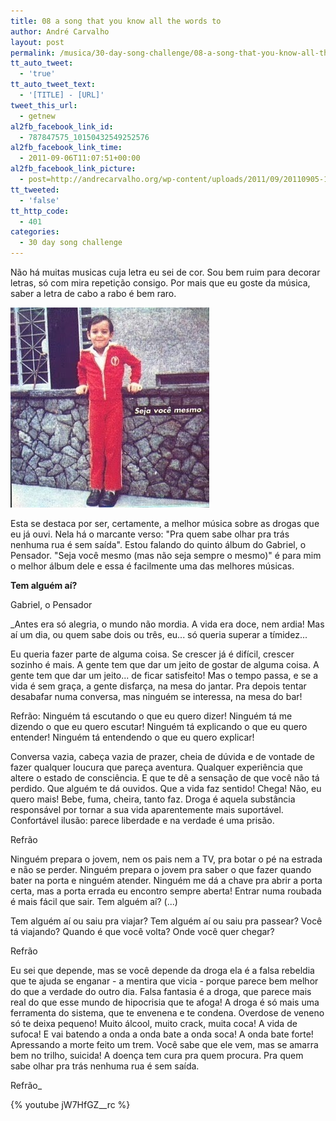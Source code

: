 ```yaml
---
title: 08 a song that you know all the words to
author: André Carvalho
layout: post
permalink: /musica/30-day-song-challenge/08-a-song-that-you-know-all-the-words-to/
tt_auto_tweet:
  - 'true'
tt_auto_tweet_text:
  - '[TITLE] - [URL]'
tweet_this_url:
  - getnew
al2fb_facebook_link_id:
  - 787847575_10150432549252576
al2fb_facebook_link_time:
  - 2011-09-06T11:07:51+00:00
al2fb_facebook_link_picture:
  - post=http://andrecarvalho.org/wp-content/uploads/2011/09/20110905-112658.jpg
tt_tweeted:
  - 'false'
tt_http_code:
  - 401
categories:
  - 30 day song challenge
---
```


Não há muitas musicas cuja letra eu sei de cor. Sou bem ruim para decorar letras, só com mira repetição consigo. Por mais que eu goste da música, saber a letra de cabo a rabo é bem raro.

![20110905-112658.jpg](/wp-content/uploads/2011/09/20110905-112658.jpg)

Esta se destaca por ser, certamente, a melhor música sobre as drogas que eu já ouvi. Nela há o marcante verso: "Pra quem sabe olhar pra trás nenhuma rua é sem saída". Estou falando do quinto álbum do Gabriel, o Pensador. "Seja você mesmo (mas não seja sempre o mesmo)" é para mim o melhor álbum dele e essa é facilmente uma das melhores músicas.

**Tem alguém aí?**
  
Gabriel, o Pensador

_Antes era só alegria, o mundo não mordia.
A vida era doce, nem ardia!
Mas aí um dia, ou quem sabe dois ou três, eu... só queria superar a tímidez...

Eu queria fazer parte de alguma coisa.
Se crescer já é difícil, crescer sozinho é mais.
A gente tem que dar um jeito de gostar de alguma coisa.
A gente tem que dar um jeito... de ficar satisfeito!
Mas o tempo passa, e se a vida é sem graça, a gente disfarça, na mesa do jantar.
Pra depois tentar desabafar numa conversa, mas ninguém se interessa, na mesa do bar!

Refrão:
Ninguém tá escutando o que eu quero dizer!
Ninguém tá me dizendo o que eu quero escutar!
Ninguém tá explicando o que eu quero entender!
Ninguém tá entendendo o que eu quero explicar!

Conversa vazia, cabeça vazia de prazer, cheia de dúvida e de vontade de fazer qualquer loucura que pareça aventura.
Qualquer experiência que altere o estado de consciência.
E que te dê a sensação de que você não tá perdido.
Que alguém te dá ouvidos. Que a vida faz sentido!
Chega! Não, eu quero mais!
Bebe, fuma, cheira, tanto faz.
Droga é aquela substância responsável por tornar a sua vida aparentemente mais suportável.
Confortável ilusão: parece liberdade e na verdade é uma prisão.

Refrão

Ninguém prepara o jovem, nem os pais nem a TV, pra botar o pé na estrada e não se perder.
Ninguém prepara o jovem pra saber o que fazer quando bater na porta e ninguém atender.
Ninguém me dá a chave pra abrir a porta certa, mas a porta errada eu encontro sempre aberta!
Entrar numa roubada é mais fácil que sair.
Tem alguém aí? (...)

Tem alguém aí ou saiu pra viajar?
Tem alguém aí ou saiu pra passear?
Você tá viajando?
Quando é que você volta?
Onde você quer chegar?

Refrão

Eu sei que depende, mas se você depende da droga ela é a falsa rebeldia que te ajuda se enganar - a mentira que vicia - porque parece bem melhor do que a verdade do outro dia.
Falsa fantasia é a droga, que parece mais real do que esse mundo de hipocrisia que te afoga!
A droga é só mais uma ferramenta do sistema, que te envenena e te condena.
Overdose de veneno só te deixa pequeno!
Muito álcool, muito crack, muita coca!
A vida de sufoca!
E vai batendo a onda a onda bate a onda soca!
A onda bate forte!
Apressando a morte feito um trem.
Você sabe que ele vem, mas se amarra bem no trilho, suicida!
A doença tem cura pra quem procura.
Pra quem sabe olhar pra trás nenhuma rua é sem saída.

Refrão_

{% youtube jW7HfGZ__rc %}
